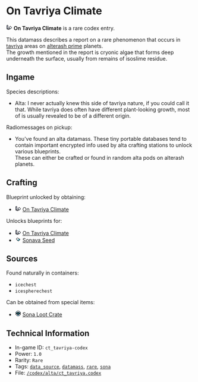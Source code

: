 # On Tavriya Climate

<img src="https://raw.githubusercontent.com/Ceterai/Enternia/main/codex/alta/datamass/sona.png" alt="On Tavriya Climate icon" loading="lazy" height=16px width="auto" /> **On Tavriya Climate** is a rare codex entry.

This datamass describes a report on a rare phenomenon that occurs in [tavriya](https://ceterai.github.io/MyEnternia/Wiki/Tags/Tavriya) areas on [alterash prime](https://ceterai.github.io/MyEnternia/Wiki/Tags/AlterashPrime) planets.  
The growth mentioned in the report is cryonic algae that forms deep underneath the surface, usually from remains of isoslime residue.

## Ingame

Species descriptions:

- Alta: I never actually knew this side of tavriya nature, if you could call it that. While tavriya does often have different plant-looking growth, most of is usually revealed to be of a different origin.

Radiomessages on pickup:

- You've found an alta datamass. These tiny portable databases tend to contain important encrypted info used by alta crafting stations to unlock various blueprints.  
These can either be crafted or found in random alta pods on alterash planets.

## Crafting

Blueprint unlocked by obtaining:

- <img src="https://raw.githubusercontent.com/Ceterai/Enternia/main/codex/alta/datamass/sona.png" alt="On Tavriya Climate icon" loading="lazy" height=16px width="auto" /> [On Tavriya Climate](https://ceterai.github.io/MyEnternia/Wiki/OnTavriyaClimate)

Unlocks blueprints for:

- <img src="https://raw.githubusercontent.com/Ceterai/Enternia/main/codex/alta/datamass/sona.png" alt="On Tavriya Climate icon" loading="lazy" height=16px width="auto" /> [On Tavriya Climate](https://ceterai.github.io/MyEnternia/Wiki/OnTavriyaClimate)
- <img src="https://raw.githubusercontent.com/Ceterai/Enternia/main/objects/farmables/alta/ground/sona/icon.png" alt="Sonava Seed icon" loading="lazy" height=16px width="auto" /> [Sonava Seed](https://ceterai.github.io/MyEnternia/Wiki/SonavaSeed)

## Sources

Found naturally in containers:

- `icechest`
- `icespherechest`

Can be obtained from special items:

- <img src="https://raw.githubusercontent.com/Ceterai/Enternia/main/items/active/alta/loot/biome/ct_sona_loot.png" alt="Sona Loot Crate icon" loading="lazy" height=16px width="auto" /> [Sona Loot Crate](https://ceterai.github.io/MyEnternia/Wiki/SonaLootCrate)

## Technical Information

- In-game ID: `ct_tavriya-codex`
- Power: `1.0`
- Rarity: `Rare`
- Tags: [`data_source`](https://ceterai.github.io/MyEnternia/Wiki/Tags/DataSource), [`datamass`](https://ceterai.github.io/MyEnternia/Wiki/Tags/Datamass), [`rare`](https://ceterai.github.io/MyEnternia/Wiki/Tags/Rare), [`sona`](https://ceterai.github.io/MyEnternia/Wiki/Tags/Sona)
- File: [`/codex/alta/ct_tavriya.codex`](https://github.com/Ceterai/Enternia/blob/main/codex/alta/ct_tavriya.codex)
